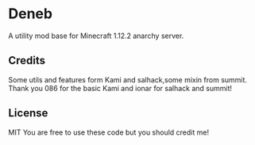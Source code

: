 # Deneb
A utility mod base for Minecraft 1.12.2 anarchy server.

## Credits
Some utils and features form Kami and salhack,some mixin from summit.
Thank you 086 for the basic Kami and ionar for salhack and summit!

## License
MIT You are free to use these code but you should credit me!
